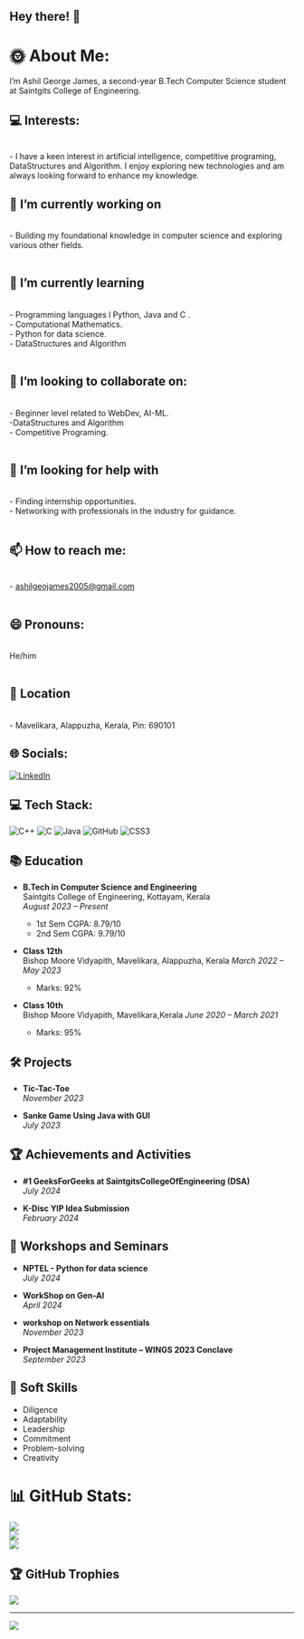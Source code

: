 ## Hey there! 👋

# 🌞 About Me:
I’m Ashil George James, a second-year B.Tech Computer Science student at Saintgits College of Engineering.

 ## 💻 Interests:
<br> - I have a keen interest in artificial intelligence, competitive programing, DataStructures and Algorithm. I enjoy exploring new technologies and am always looking forward to enhance my knowledge.


## 🔭 I’m currently working on
<br>- Building my foundational knowledge in computer science and exploring various other fields.<br><br>
## 🌱 I’m currently learning
<br>- Programming languages l Python, Java and C .<br>- Computational Mathematics. <br>- Python for data science. <br>- DataStructures and Algorithm<br><br>
## 👯 I’m looking to collaborate on:
<br>- Beginner level related to WebDev, AI-ML. <br>-DataStructures and Algorithm <br>- Competitive Programing.<br><br>
## 🤝 I’m looking for help with
<br>- Finding internship opportunities.<br>- Networking with professionals in the industry for guidance.<br><br> 
## 📫 How to reach me: 
<br>- ashilgeojames2005@gmail.com <br><br>
## 😄 Pronouns:
<br>He/him<br><br>

## 📍 Location
<br>
- Mavelikara, Alappuzha, Kerala, Pin: 690101

## 🌐 Socials:
[![LinkedIn](https://img.shields.io/badge/LinkedIn-%230077B5.svg?logo=linkedin&logoColor=white)](https://www.linkedin.com/in/ashil-george-james/) 

## 💻 Tech Stack:
![C++](https://img.shields.io/badge/c++-%2300599C.svg?style=for-the-badge&logo=c%2B%2B&logoColor=white) ![C](https://img.shields.io/badge/c-%2300599C.svg?style=for-the-badge&logo=c&logoColor=white) ![Java](https://img.shields.io/badge/java-%23ED8B00.svg?style=for-the-badge&logo=openjdk&logoColor=white) ![GitHub](https://img.shields.io/badge/github-%23121011.svg?style=for-the-badge&logo=github&logoColor=white) ![CSS3](https://img.shields.io/badge/css3-%231572B6.svg?style=for-the-badge&logo=css3&logoColor=white)

## 📚 Education

- **B.Tech in Computer Science and Engineering**  
  Saintgits College of Engineering, Kottayam, Kerala  
  *August 2023 – Present*  
  - 1st Sem CGPA: 8.79/10
  - 2nd Sem CGPA: 9.79/10

- **Class 12th**  
  Bishop Moore Vidyapith, Mavelikara, Alappuzha, Kerala
  *March 2022 – May 2023*  
  - Marks: 92%

- **Class 10th**  
  Bishop Moore Vidyapith, Mavelikara,Kerala
   *June 2020 – March 2021*  
  - Marks: 95%

## 🛠️ Projects
  
- **Tic-Tac-Toe**   
  *November 2023*
  
- **Sanke Game Using Java with GUI**  
  *July 2023*


## 🏆 Achievements and Activities

- **#1 GeeksForGeeks at SaintgitsCollegeOfEngineering (DSA)**  
  *July 2024*
  
- **K-Disc YIP Idea Submission**  
  *February 2024*


## 🧠 Workshops and Seminars

 - **NPTEL - Python for data science**  
  *July 2024*

- **WorkShop on Gen-AI**  
  *April 2024*

 - **workshop on Network essentials**  
  *November 2023*

 - **Project Management Institute – WINGS 2023 Conclave**  
  *September 2023*

  

## 🌟 Soft Skills

- Diligence
- Adaptability
- Leadership
- Commitment
- Problem-solving
- Creativity

# 📊 GitHub Stats:
![](https://github-readme-stats.vercel.app/api?username=Ashil-James&theme=shadow_blue&hide_border=false&include_all_commits=true&count_private=false)<br/>
![](https://github-readme-streak-stats.herokuapp.com/?user=Ashil-James&theme=shadow_blue&hide_border=false)<br/>
![](https://github-readme-stats.vercel.app/api/top-langs/?username=Ashil-James&theme=shadow_blue&hide_border=false&include_all_commits=true&count_private=false&layout=compact)

## 🏆 GitHub Trophies
![](https://github-profile-trophy.vercel.app/?username=Ashil-James&theme=radical&no-frame=true&no-bg=true&margin-w=4)

---
[![](https://visitcount.itsvg.in/api?id=Ashil-James&icon=5&color=0)](https://visitcount.itsvg.in)

